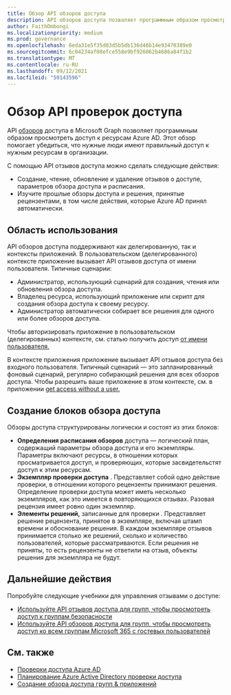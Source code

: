 ```yaml
---
title: Обзор API обзоров доступа
description: API обзоров доступа позволяет программным образом просмотреть доступ к ресурсам Azure AD.
author: FaithOmbongi
ms.localizationpriority: medium
ms.prod: governance
ms.openlocfilehash: 6eda31e5f35d03d5b5db136d46b14e93470389e0
ms.sourcegitcommit: 6c04234af08efce558e9bf926062b4686a84f1b2
ms.translationtype: MT
ms.contentlocale: ru-RU
ms.lasthandoff: 09/12/2021
ms.locfileid: "59143596"
---
```

# <a name="overview-of-the-access-reviews-api"></a>Обзор API проверок доступа

API [обзоров](/graph/api/resources/accessreviewsv2-root) доступа в Microsoft Graph позволяет программным образом просмотреть доступ к ресурсам Azure AD. Этот обзор помогает убедиться, что нужные люди имеют правильный доступ к нужным ресурсам в организации.

С помощью API отзывов доступа можно сделать следующие действия:
+ Создание, чтение, обновление и удаление отзывов о доступе, параметров обзора доступа и расписания.
+ Изучите прошлые обзоры доступа и решения, принятые рецензентами, в том числе действия, которые Azure AD принял автоматически.

## <a name="scope-of-use"></a>Область использования

API обзоров доступа поддерживают как делегированную, так и контексты приложений. В пользовательском (делегированного) контексте приложение вызывает API отзывов доступа от имени пользователя. Типичные сценарии:
+ Администратор, использующий сценарий для создания, чтения или обновления обзора доступа.
+ Владелец ресурса, использующий приложение или скрипт для создания обзора доступа к своему ресурсу.
+ Администратор автоматически собирает все решения для одного или более обзоров доступа.
  
Чтобы авторизировать приложение в пользовательском (делегированных) контексте, см. статью получить доступ [от имени пользователя.](/graph/auth-v2-user)

В контексте приложения приложение вызывает API отзывов доступа без входного пользователя. Типичный сценарий — это запланированный фоновый сценарий, регулярно собирающий решения для всех обзоров доступа. Чтобы разрешить ваше приложение в этом контексте, см. в приложении [get access without a user.](/graph/auth-v2-service)

## <a name="building-blocks-of-an-access-review"></a>Создание блоков обзора доступа

Обзоры доступа структурированы логически и состоят из этих блоков:
+ **Определения расписания обзоров** доступа — логический план, содержащий параметры обзора доступа и его экземпляры. Параметры включают ресурсы, в отношении которых просматривается доступ, и проверяющих, которые засвидетельстят доступ к этим ресурсам.
+ **Экземпляр проверки доступа** . Представляет собой одно действие проверки, в отношении которого рецензенты принимают решения. Определение проверки доступа может иметь несколько экземпляров, как это имеется в повторяющихся отзывах. Разовая рецензия имеет ровно один экземпляр.
+ **Элементы решений,** записанные для проверки . Представляет решение рецензента, принятое в экземпляре, включая штамп времени и обоснование решения. В каждом экземпляре отзывов принимается столько же решений, сколько и количество пользователей, которые рассматриваются. Если решения не приняты, то есть рецензенты не ответили на отзыв, объекты решения для экземпляра не будут.

## <a name="next-steps"></a>Дальнейшие действия

Попробуйте следующие учебники для управления отзывами о доступе:

+ [Используйте API отзывов доступа для групп, чтобы просмотреть доступ к группам безопасности](tutorial-accessreviews-securitygroup.md)
+ [Используйте API обзоров доступа для групп, чтобы просмотреть доступ ко всем группам Microsoft 365 с гостевых пользователей](tutorial-accessreviews-M365group.md)

## <a name="see-also"></a>См. также

+ [Проверки доступа Azure AD](/graph/api/resources/accessreviewsv2-root)
+ [Планирование Azure Active Directory проверки доступа](/azure/active-directory/governance/deploy-access-reviews)
+ [Создание обзора доступа групп & приложений](/azure/active-directory/governance/create-access-review)
